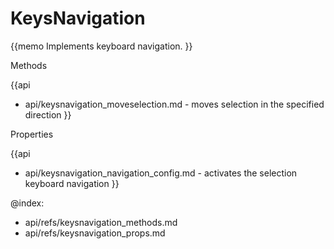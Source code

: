 KeysNavigation 
=============


{{memo Implements keyboard navigation. }}



<div class='h2'>Methods</div>

{{api
- api/keysnavigation_moveselection.md - moves selection in the specified direction
}}


<div class='h2'>Properties</div>

{{api
- api/keysnavigation_navigation_config.md - activates the selection keyboard navigation
}}





@index:
- api/refs/keysnavigation_methods.md
- api/refs/keysnavigation_props.md

